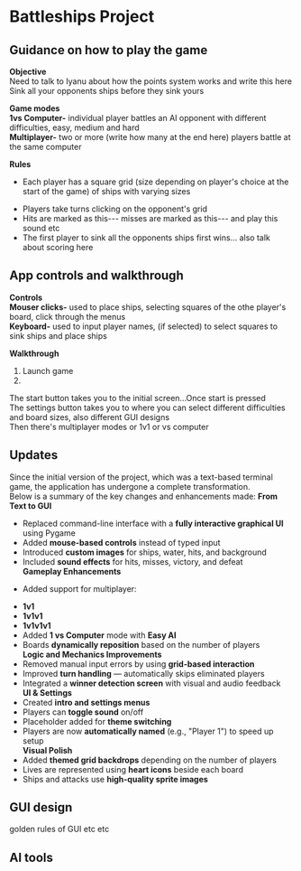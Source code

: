 # Battleships Project
## Guidance on how to play the game
**Objective**  
Need to talk to Iyanu about how the points system works and write this here  
Sink all your opponents ships before they sink yours  
  
**Game modes**  
**1vs Computer-** individual player battles an AI opponent with different difficulties, easy, medium and hard  
**Multiplayer-** two or more (write how many at the end here) players battle at the same computer  
  
**Rules**    
 * Each player has a square grid (size depending on player's choice at the start of the game) of ships with varying sizes
 - Players take turns clicking on the opponent's grid
 - Hits are marked as this--- misses are marked as this--- and play this sound etc
 - The first player to sink all the opponents ships first wins... also talk about scoring here
   
## App controls and walkthrough
**Controls**  
**Mouser clicks-** used to place ships, selecting squares of the othe player's board, click through the menus  
**Keyboard-** used to input player names, (if selected) to select squares to sink ships and place ships  
  
**Walkthrough**
1. Launch game
2. 

The start button takes you to the initial screen...Once start is pressed  
The settings button takes you to where you can select different difficulties and board sizes, also different GUI designs  
Then there's multiplayer modes or 1v1 or vs computer  

## Updates
Since the initial version of the project, which was a text-based terminal game, the application has undergone a complete transformation.  
Below is a summary of the key changes and enhancements made:
**From Text to GUI**
 - Replaced command-line interface with a **fully interactive graphical UI** using Pygame
 - Added **mouse-based controls** instead of typed input
 - Introduced **custom images** for ships, water, hits, and background
 - Included **sound effects** for hits, misses, victory, and defeat  
**Gameplay Enhancements**
 * Added support for multiplayer:
 - **1v1**
 - **1v1v1**
 - **1v1v1v1**
 - Added **1 vs Computer** mode with **Easy AI**  
- Boards **dynamically reposition** based on the number of players  
**Logic and Mechanics Improvements**
- Removed manual input errors by using **grid-based interaction**  
- Improved **turn handling** — automatically skips eliminated players  
- Integrated a **winner detection screen** with visual and audio feedback  
**UI & Settings**
- Created **intro and settings menus**  
- Players can **toggle sound** on/off  
- Placeholder added for **theme switching**  
- Players are now **automatically named** (e.g., "Player 1") to speed up setup  
**Visual Polish**
- Added **themed grid backdrops** depending on the number of players  
- Lives are represented using **heart icons** beside each board  
- Ships and attacks use **high-quality sprite images**  

## GUI design
golden rules of GUI etc etc

## AI tools
